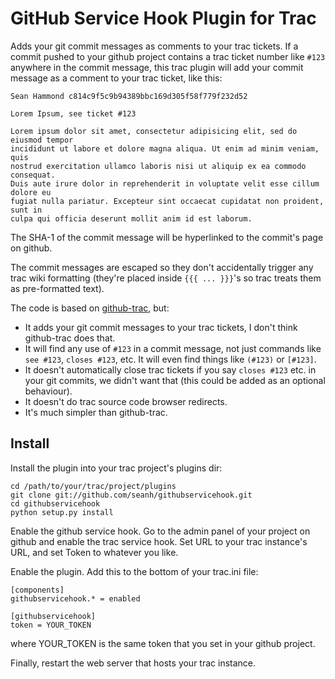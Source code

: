 GitHub Service Hook Plugin for Trac
===================================

Adds your git commit messages as comments to your trac tickets.
If a commit pushed to your github project contains a trac ticket number like
`#123` anywhere in the commit message, this trac plugin will add your commit
message as a comment to your trac ticket, like this:

    Sean Hammond c814c9f5c9b94389bbc169d305f58f779f232d52

    Lorem Ipsum, see ticket #123

    Lorem ipsum dolor sit amet, consectetur adipisicing elit, sed do eiusmod tempor
    incididunt ut labore et dolore magna aliqua. Ut enim ad minim veniam, quis
    nostrud exercitation ullamco laboris nisi ut aliquip ex ea commodo consequat.
    Duis aute irure dolor in reprehenderit in voluptate velit esse cillum dolore eu
    fugiat nulla pariatur. Excepteur sint occaecat cupidatat non proident, sunt in
    culpa qui officia deserunt mollit anim id est laborum.

The SHA-1 of the commit message will be hyperlinked to the commit's page on
github.

The commit messages are escaped so they don't accidentally trigger any trac
wiki formatting (they're placed inside `{{{ ... }}}`'s so trac treats them as
pre-formatted text).

The code is based on
[github-trac](https://github.com/davglass/github-trac), but:

- It adds your git commit messages to your trac tickets, I don't think
  github-trac does that.
- It will find any use of `#123` in a commit message, not just commands like `see
  #123`, `closes #123`, etc. It will even find things like `(#123)` or `[#123]`.
- It doesn't automatically close trac tickets if you say `closes #123` etc. in
  your git commits, we didn't want that (this could be added as an optional
  behaviour).
- It doesn't do trac source code browser redirects.
- It's much simpler than github-trac.

## Install

Install the plugin into your trac project's plugins dir:

    cd /path/to/your/trac/project/plugins
    git clone git://github.com/seanh/githubservicehook.git
    cd githubservicehook
    python setup.py install

Enable the github service hook. Go to the admin panel of your project on github
and enable the trac service hook. Set URL to your trac instance's URL, and set
Token to whatever you like.

Enable the plugin. Add this to the bottom of your trac.ini file:

    [components]
    githubservicehook.* = enabled
    
    [githubservicehook]
    token = YOUR_TOKEN

where YOUR_TOKEN is the same token that you set in your github project.

Finally, restart the web server that hosts your trac instance.
